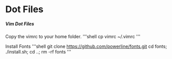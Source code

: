 # Dot Files

##### Vim Dot Files
Copy the vimrc to your home folder.
'''shell
cp vimrc ~/.vimrc
'''

Install Fonts
'''shell
git clone https://github.com/powerline/fonts.git
cd fonts; ./install.sh; cd ..; rm -rf fonts
'''

